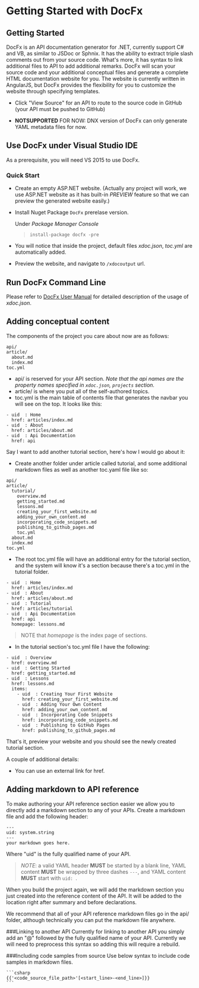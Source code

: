 Getting Started with DocFx
===============

Getting Started
---------------

DocFx is an API documentation generator for .NET, currently support C# and VB, as similar to JSDoc or Sphnix. It has the ability to extract triple slash comments out from your source code. What's more, it has syntax to link additional files to API to add additional remarks. DocFx will scan your source code and your additional conceptual files and generate a complete HTML documentation website for you. The website is currently written in AngularJS, but DocFx provides the flexibility for you to customize the website through specifying templates.

* Click "View Source" for an API to route to the source code in GitHub (your API must be pushed to GitHub)

* **NOTSUPPORTED** FOR NOW: DNX version of DocFx can only generate YAML metadata files for now.

Use DocFx under Visual Studio IDE
---------------
As a prerequisite, you will need VS 2015 to use DocFx.
### Quick Start
* Create an empty ASP.NET website. (Actually any project will work, we use ASP.NET website as it has built-in *PREVIEW* feature so that we can preview the generated website easily.)
* Install Nuget Package `DocFx` prerelase version.
	
  Under *Package Manager Console*
	> `install-package docfx -pre`
* You will notice that inside the project, default files *xdoc.json*, *toc.yml* are automatically added.
* Preview the website, and navigate to `/xdocoutput` url.

Run DocFx Command Line
---------------

Please refer to [DocFx User Manual](docfx.exe_user_manual.md) for detailed description of the usage of *xdoc.json*.

Adding conceptual content
-------------------------
The components of the project you care about now are as follows:
```
api/
article/
  about.md
  index.md
toc.yml
```
* api/ is reserved for your API section. *Note that the api names are the property names specified in `xdoc.json`, `projects` section.*
* article/ is where you put all of the self-authored topics.
* toc.yml is the main table of contents file that generates the navbar you will see on the top. It looks like this:

```
- uid  : Home
  href: articles/index.md
- uid  : About
  href: articles/about.md
- uid  : Api Documentation
  href: api
```
Say I want to add another tutorial section, here's how I would go about it:
* Create another folder under article called tutorial, and some additional markdown files as well as another toc.yaml file like so:

```
api/
article/
  tutorial/
    overview.md
    getting_started.md
    lessons.md
    creating_your_first_website.md
    adding_your_own_content.md
    incorporating_code_snippets.md
    publishing_to_github_pages.md
    toc.yml
  about.md
  index.md
toc.yml
```
* The root toc.yml file will have an additional entry for the tutorial section, and the system will know it's a section because there's a toc.yml in the tutorial folder.

```
- uid  : Home
  href: articles/index.md
- uid  : About
  href: articles/about.md
- uid  : Tutorial
  href: articles/tutorial
- uid  : Api Documentation
  href: api
  homepage: lessons.md
```

> NOTE that *homepage* is the index page of sections.

* In the tutorial section's toc.yml file I have the following:

```
- uid  : Overview
  href: overview.md
- uid  : Getting Started
  href: getting_started.md
- uid  : Lessons
  href: lessons.md
  items:
    - uid  : Creating Your First Website
      href: creating_your_first_website.md
    - uid  : Adding Your Own Content
      href: adding_your_own_content.md
    - uid  : Incorporating Code Snippets
      href: incorporating_code_snippets.md
    - uid  : Publishing to GitHub Pages
      href: publishing_to_github_pages.md
```

That's it, preview your website and you should see the newly created tutorial section.

A couple of additional details:
* You can use an external link for href.

Adding markdown to API reference
--------------------------------
To make authoring your API reference section easier we allow you to directly add a markdown section to any of your APIs. Create a markdown file and add the following header:

```
---
uid: system.string
---
your markdown goes here.
```
Where "uid" is the fully qualified name of your API.
> *NOTE*: a valid YAML header **MUST** be started by a blank line, YAML content **MUST** be wrapped by three dashes `---`, and YAML content **MUST** start with `uid: `.

When you build the project again, we will add the markdown section you just created into the reference content of the API. It will be added to the location right after summary and before declarations.

We recommend that all of your API reference markdown files go in the api/ folder, although technically you can put the markdown file anywhere.

###Linking to another API
Currently for linking to another API you simply add an "@" followed by the fully qualified name of your API. Currently we will need to preprocess this syntax so adding this will require a rebuild.

###Including code samples from source
Use below syntax to include code samples in markdown files.

````
```csharp
{{'<code_source_file_path>'[<start_line>-<end_line>]}}
```
````